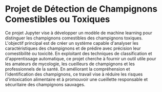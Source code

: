 # Projet de Détection de Champignons Comestibles ou Toxiques

Ce projet Jupyter vise à développer un modèle de machine learning pour distinguer les champignons comestibles des champignons toxiques. L'objectif principal est de créer un système capable d'analyser les caractéristiques des champignons et de prédire avec précision leur comestibilité ou toxicité. En exploitant des techniques de classification et d'apprentissage automatique, ce projet cherche à fournir un outil utile pour les amateurs de mycologie, les cueilleurs de champignons et les professionnels de la santé. En améliorant la compréhension et l'identification des champignons, ce travail vise à réduire les risques d'intoxication alimentaire et à promouvoir une cueillette responsable et sécuritaire des champignons sauvages.
